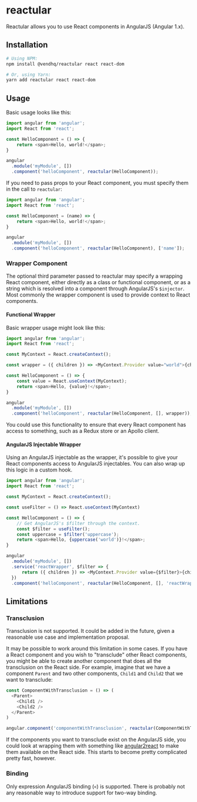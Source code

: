 # reactular

Reactular allows you to use React components in AngularJS (Angular 1.x).

## Installation

```sh
# Using NPM:
npm install @vendhq/reactular react react-dom

# Or, using Yarn:
yarn add reactular react react-dom
```

## Usage

Basic usage looks like this:

```js
import angular from 'angular';
import React from 'react';

const HelloComponent = () => {
    return <span>Hello, world!</span>;
}

angular
  .module('myModule', [])
  .component('helloComponent', reactular(HelloComponent));
```

If you need to pass props to your React component, you must specify them in the call to `reactular`:

```js
import angular from 'angular';
import React from 'react';

const HelloComponent = (name) => {
    return <span>Hello, world!</span>;
}

angular
  .module('myModule', [])
  .component('helloComponent', reactular(HelloComponent), ['name']);
```

### Wrapper Component

The optional third parameter passed to reactular may specify a wrapping React component, either directly as a class or functional component, or as a string which is resolved into a component through AngularJS's `$injector`. Most commonly the wrapper component is used to provide context to React components.

#### Functional Wrapper

Basic wrapper usage might look like this:

```js
import angular from 'angular';
import React from 'react';

const MyContext = React.createContext();

const wrapper = ({ children }) => <MyContext.Provider value="world">{children}</MyContext.Provider>;

const HelloComponent = () => {
    const value = React.useContext(MyContext);
    return <span>Hello, {value}!</span>;
}

angular
  .module('myModule', [])
  .component('helloComponent', reactular(HelloComponent, [], wrapper));
```

You could use this functionality to ensure that every React component has access to something, such as a Redux store or an Apollo client.

#### AngularJS Injectable Wrapper

Using an AngularJS injectable as the wrapper, it's possible to give your React components access to AngularJS injectables. You can also wrap up this logic in a custom hook.

```js
import angular from 'angular';
import React from 'react';

const MyContext = React.createContext();

const useFilter = () => React.useContext(MyContext)

const HelloComponent = () => {
    // Get AngularJS's $filter through the context.
    const $filter = useFilter();
    const uppercase = $filter('uppercase');
    return <span>Hello, {uppercase('world')}!</span>;
}

angular
  .module('myModule', [])
  .service('reactWrapper', $filter => {
      return ({ children }) => <MyContext.Provider value={$filter}>{children}</MyContext.Provider>;
  })
  .component('helloComponent', reactular(HelloComponent, [], 'reactWrapper'));
```

## Limitations

### Transclusion

Transclusion is not supported. It could be added in the future, given a reasonable use case and implementation proposal.

It may be possible to work around this limitation in some cases. If you have a React component and you wish to "transclude" other React components, you might be able to create another component that does all the transclusion on the React side. For example, imagine that we have a component `Parent` and two other components, `Child1` and `Child2` that we want to transclude:

```js
const ComponentWithTransclusion = () => (
  <Parent>
    <Child1 />
    <Child2 />
  </Parent>
)

angular.component('componentWithTransclusion', reactular(ComponentWithTransclusion));
```

If the components you want to transclude exist on the AngularJS side, you could look at wrapping them with something like [angular2react](https://github.com/coatue-oss/angular2react) to make them available on the React side. This starts to become pretty complicated pretty fast, however.

### Binding

Only expression AngularJS binding (`<`) is supported. There is probably not any reasonable way to introduce support for two-way binding.
